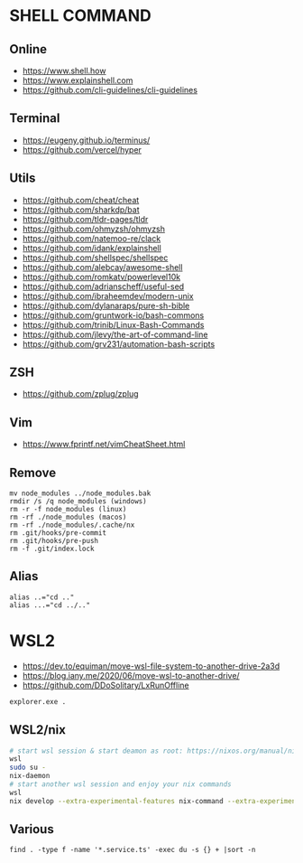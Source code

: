 # SHELL COMMAND

## Online

- https://www.shell.how
- https://www.explainshell.com
- https://github.com/cli-guidelines/cli-guidelines

## Terminal

- https://eugeny.github.io/terminus/
- https://github.com/vercel/hyper

## Utils

- https://github.com/cheat/cheat
- https://github.com/sharkdp/bat
- https://github.com/tldr-pages/tldr
- https://github.com/ohmyzsh/ohmyzsh
- https://github.com/natemoo-re/clack
- https://github.com/idank/explainshell
- https://github.com/shellspec/shellspec
- https://github.com/alebcay/awesome-shell
- https://github.com/romkatv/powerlevel10k
- https://github.com/adrianscheff/useful-sed
- https://github.com/ibraheemdev/modern-unix
- https://github.com/dylanaraps/pure-sh-bible
- https://github.com/gruntwork-io/bash-commons
- https://github.com/trinib/Linux-Bash-Commands
- https://github.com/jlevy/the-art-of-command-line
- https://github.com/grv231/automation-bash-scripts

## ZSH

- https://github.com/zplug/zplug

## Vim

- https://www.fprintf.net/vimCheatSheet.html

## Remove

```
mv node_modules ../node_modules.bak
rmdir /s /q node_modules (windows)
rm -r -f node_modules (linux)
rm -rf ./node_modules (macos)
rm -rf ./node_modules/.cache/nx
rm .git/hooks/pre-commit
rm .git/hooks/pre-push
rm -f .git/index.lock
```

## Alias

```
alias ..="cd .."
alias ...="cd ../.."
```

# WSL2

- https://dev.to/equiman/move-wsl-file-system-to-another-drive-2a3d
- https://blog.iany.me/2020/06/move-wsl-to-another-drive/
- https://github.com/DDoSolitary/LxRunOffline

```bash
explorer.exe .
```

## WSL2/nix

```bash
# start wsl session & start deamon as root: https://nixos.org/manual/nix/stable/installation/multi-user.html
wsl
sudo su -
nix-daemon
# start another wsl session and enjoy your nix commands
wsl
nix develop --extra-experimental-features nix-command --extra-experimental-features flakes
```

## Various

```
find . -type f -name '*.service.ts' -exec du -s {} + |sort -n
```